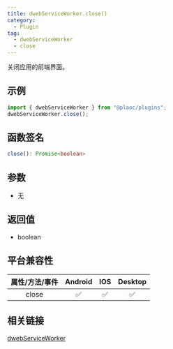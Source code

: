 ```yaml
---
title: dwebServiceWorker.close()
category:
  - Plugin
tag:
  - dwebServiceWorker
  - close
---
```


关闭应用的前端界面。

## 示例

```ts
import { dwebServiceWorker } from "@plaoc/plugins";
dwebServiceWorker.close();
```

## 函数签名

```ts
close(): Promise<boolean>
```

## 参数

- 无

## 返回值

- boolean

## 平台兼容性

| 属性/方法/事件 | Android | IOS | Desktop |
| :------------: | :-----: | :-: | :-----: |
|     close      |   ✅    | ✅  |   ✅    |

## 相关链接

[dwebServiceWorker](../index.md)

